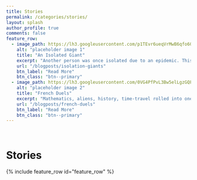 ```yaml
---
title: Stories
permalink: /categories/stories/
layout: splash
author_profile: true
comments: false
feature_row:
  - image_path: https://lh3.googleusercontent.com/p1TEvr6ueqVrMwB6qfo60QvV_R5K7l3Cd6uoKZRAuOQLW8YWTukPK1wpCCNzBqSco8m_aY9R4wdevj6WE5w1SyeSoYBY5kTT4lMGIHPoQnmTXJRfZE6MciqQlbeq1i77OYdRnqXtUKs=w2400
    alt: "placeholder image 1"
    title: "An Isolated Giant"
    excerpt: "Another person was once isolated due to an epidemic. This is a day in his life."
    url: "/blogposts/isolation-giants"
    btn_label: "Read More"
    btn_class: "btn--primary"
  - image_path: https://lh3.googleusercontent.com/0VG4PfPvL3Bw5elLgzGQFFUenM1IJp7n22QSpXSYratOaWdhQsdR0r__A2pSeJnYHcAoopx35ndQlGCYj0V7gtcnA4aQz9v-A5olYLmk3npNmrQt4ttdji1WG-LeKx7eMG7uYNb0zIQ=w2400
    alt: "placeholder image 2"
    title: "French Duels"
    excerpt: "Mathematics, aliens, history, time-travel rolled into one story based on true events."
    url: "/blogposts/french-duels"
    btn_label: "Read More"
    btn_class: "btn--primary"
---
```

<br>
<h1> Stories </h1>
{% include feature_row id="feature_row" %}